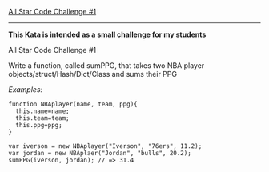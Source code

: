 [All Star Code Challenge #1](https://www.codewars.com/kata/5863f97fb3a675d9a700003f)
***

__This Kata is intended as a small challenge for my students__

All Star Code Challenge #1

Write a function, called sumPPG, that takes two NBA player objects/struct/Hash/Dict/Class and sums their PPG

_Examples:_

    function NBAplayer(name, team, ppg){
      this.name=name;
      this.team=team;
      this.ppg=ppg;
    }

    var iverson = new NBAplayer("Iverson", "76ers", 11.2);
    var jordan = new NBAplaer("Jordan", "bulls", 20.2);
    sumPPG(iverson, jordan); // => 31.4
